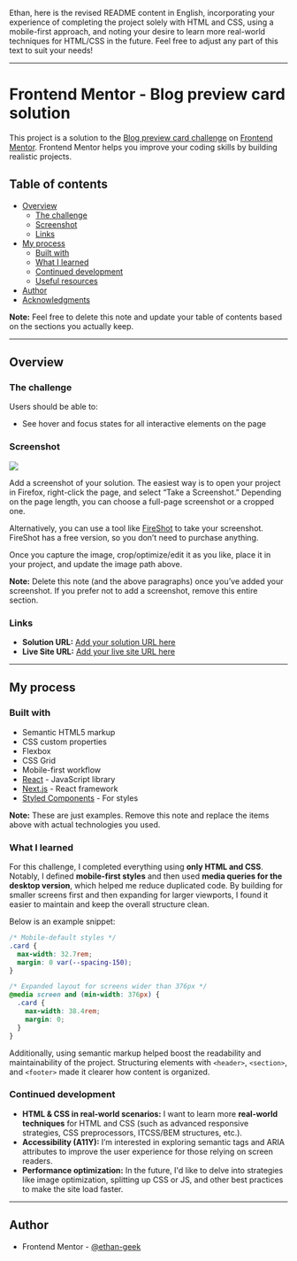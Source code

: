 Ethan, here is the revised README content in English, incorporating your experience of completing the project solely with HTML and CSS, using a mobile-first approach, and noting your desire to learn more real-world techniques for HTML/CSS in the future. Feel free to adjust any part of this text to suit your needs!

---

# Frontend Mentor - Blog preview card solution

This project is a solution to the [Blog preview card challenge](https://www.frontendmentor.io/challenges/blog-preview-card-ckPaj01IcS) on [Frontend Mentor](https://www.frontendmentor.io). Frontend Mentor helps you improve your coding skills by building realistic projects.

## Table of contents

- [Overview](#overview)
  - [The challenge](#the-challenge)
  - [Screenshot](#screenshot)
  - [Links](#links)
- [My process](#my-process)
  - [Built with](#built-with)
  - [What I learned](#what-i-learned)
  - [Continued development](#continued-development)
  - [Useful resources](#useful-resources)
- [Author](#author)
- [Acknowledgments](#acknowledgments)

**Note:** Feel free to delete this note and update your table of contents based on the sections you actually keep.

---

## Overview

### The challenge

Users should be able to:

- See hover and focus states for all interactive elements on the page

### Screenshot

![](./screenshot.jpg)

Add a screenshot of your solution. The easiest way is to open your project in Firefox, right-click the page, and select “Take a Screenshot.” Depending on the page length, you can choose a full-page screenshot or a cropped one.

Alternatively, you can use a tool like [FireShot](https://getfireshot.com/) to take your screenshot. FireShot has a free version, so you don’t need to purchase anything.

Once you capture the image, crop/optimize/edit it as you like, place it in your project, and update the image path above.

**Note:** Delete this note (and the above paragraphs) once you’ve added your screenshot. If you prefer not to add a screenshot, remove this entire section.

### Links

- **Solution URL:** [Add your solution URL here](https://your-solution-url.com)
- **Live Site URL:** [Add your live site URL here](https://your-live-site-url.com)

---

## My process

### Built with

- Semantic HTML5 markup
- CSS custom properties
- Flexbox
- CSS Grid
- Mobile-first workflow
- [React](https://reactjs.org/) - JavaScript library
- [Next.js](https://nextjs.org/) - React framework
- [Styled Components](https://styled-components.com/) - For styles

**Note:** These are just examples. Remove this note and replace the items above with actual technologies you used.

### What I learned

For this challenge, I completed everything using **only HTML and CSS**. Notably, I defined **mobile-first styles** and then used **media queries for the desktop version**, which helped me reduce duplicated code. By building for smaller screens first and then expanding for larger viewports, I found it easier to maintain and keep the overall structure clean.

Below is an example snippet:

```css
/* Mobile-default styles */
.card {
  max-width: 32.7rem;
  margin: 0 var(--spacing-150);
}

/* Expanded layout for screens wider than 376px */
@media screen and (min-width: 376px) {
  .card {
    max-width: 38.4rem;
    margin: 0;
  }
}
```

Additionally, using semantic markup helped boost the readability and maintainability of the project. Structuring elements with `<header>`, `<section>`, and `<footer>` made it clearer how content is organized.

### Continued development

- **HTML & CSS in real-world scenarios:** I want to learn more **real-world techniques** for HTML and CSS (such as advanced responsive strategies, CSS preprocessors, ITCSS/BEM structures, etc.).
- **Accessibility (A11Y):** I’m interested in exploring semantic tags and ARIA attributes to improve the user experience for those relying on screen readers.
- **Performance optimization:** In the future, I'd like to delve into strategies like image optimization, splitting up CSS or JS, and other best practices to make the site load faster.

---

## Author

- Frontend Mentor - [@ethan-geek](https://www.frontendmentor.io/profile/ethan-geek)
